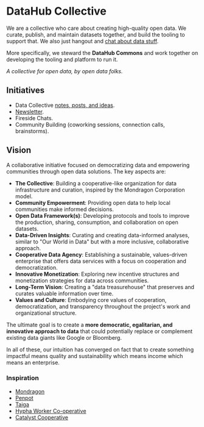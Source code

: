 # DataHub Collective

We are a collective who care about creating high-quality open data. We curate, publish, and maintain datasets together, and build the tooling to support that. We also just hangout and [chat about data stuff](https://discord.gg/8KvAeFV).

More specifically, we steward the **DataHub Commons** and work together on developing the tooling and platform to run it.

*A collective for open data, by open data folks.*

## Initiatives

- Data Collective [notes, posts, and ideas](https://datahub.io/notes).
- [Newsletter](https://thedatacollective.substack.com/).
- Fireside Chats.
- Community Building (coworking sessions, connection calls, brainstorms).

## Vision

A collaborative initiative focused on democratizing data and empowering communities through open data solutions. The key aspects are:

- **The Collective**: Building a cooperative-like organization for data infrastructure and curation, inspired by the Mondragon Corporation model.
- **Community Empowerment**: Providing open data to help local communities make informed decisions.
- **Open Data Framework(s)**: Developing protocols and tools to improve the production, sharing, consumption, and collaboration on open datasets.
- **Data-Driven Insights**: Curating and creating data-informed analyses, similar to "Our World in Data" but with a more inclusive, collaborative approach.
- **Cooperative Data Agency**: Establishing a sustainable, values-driven enterprise that offers data services with a focus on cooperation and democratization.
- **Innovative Monetization**: Exploring new incentive structures and monetization strategies for data across communities.
- **Long-Term Vision**: Creating a "data treasurehouse" that preserves and curates valuable information over time.
- **Values and Culture**: Embodying core values of cooperation, democratization, and transparency throughout the project's work and organizational structure.

The ultimate goal is to create a **more democratic, egalitarian, and innovative approach to data** that could potentially replace or complement existing data giants like Google or Bloomberg.

In all of these, our intuition has converged on fact that to create something impactful means quality and sustainability which means income which means an enterprise.

### Inspiration

- [Mondragon](https://www.mondragon-corporation.com/en/)
- [Penpot](https://penpot.app/)
- [Taiga](https://taiga.io/)
- [Hypha Worker Co-operative](https://hypha.coop/)
- [Catalyst Cooperative](https://catalyst.coop/)
